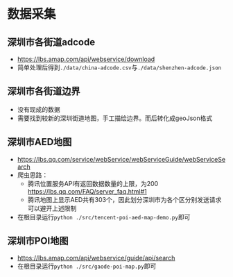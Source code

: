 # 数据采集

## 深圳市各街道adcode

- https://lbs.amap.com/api/webservice/download
- 简单处理后得到`./data/china-adcode.csv`与`./data/shenzhen-adcode.json`

## 深圳市各街道边界

- 没有现成的数据
- 需要找到较新的深圳街道地图，手工描绘边界。而后转化成geoJson格式

## 深圳市AED地图

- https://lbs.qq.com/service/webService/webServiceGuide/webServiceSearch
- 爬虫思路：
    - 腾讯位置服务API有返回数据数量的上限，为200 https://lbs.qq.com/FAQ/server_faq.html#1
    - 腾讯地图上显示AED共有303个，因此划分深圳市为各个区分别发送请求可以避开上述限制
- 在根目录运行`python ./src/tencent-poi-aed-map-demo.py`即可

## 深圳市POI地图

- https://lbs.amap.com/api/webservice/guide/api/search
- 在根目录运行`python ./src/gaode-poi-map.py`即可 